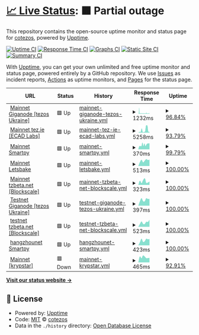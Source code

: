 # [📈 Live Status](https://cotezos.github.io/teznodes): <!--live status--> **🟧 Partial outage**

This repository contains the open-source uptime monitor and status page for [cotezos](https://cotezos.github.io/teznodes), powered by [Upptime](https://github.com/upptime/upptime).

[![Uptime CI](https://github.com/cotezos/teznodes/workflows/Uptime%20CI/badge.svg)](https://github.com/cotezos/teznodes/actions?query=workflow%3A%22Uptime+CI%22)
[![Response Time CI](https://github.com/cotezos/teznodes/workflows/Response%20Time%20CI/badge.svg)](https://github.com/cotezos/teznodes/actions?query=workflow%3A%22Response+Time+CI%22)
[![Graphs CI](https://github.com/cotezos/teznodes/workflows/Graphs%20CI/badge.svg)](https://github.com/cotezos/teznodes/actions?query=workflow%3A%22Graphs+CI%22)
[![Static Site CI](https://github.com/cotezos/teznodes/workflows/Static%20Site%20CI/badge.svg)](https://github.com/cotezos/teznodes/actions?query=workflow%3A%22Static+Site+CI%22)
[![Summary CI](https://github.com/cotezos/teznodes/workflows/Summary%20CI/badge.svg)](https://github.com/cotezos/teznodes/actions?query=workflow%3A%22Summary+CI%22)

With [Upptime](https://upptime.js.org), you can get your own unlimited and free uptime monitor and status page, powered entirely by a GitHub repository. We use [Issues](https://github.com/cotezos/teznodes/issues) as incident reports, [Actions](https://github.com/cotezos/teznodes/actions) as uptime monitors, and [Pages](https://cotezos.github.io/teznodes) for the status page.

<!--start: status pages-->
<!-- This summary is generated by Upptime (https://github.com/upptime/upptime) -->
<!-- Do not edit this manually, your changes will be overwritten -->
<!-- prettier-ignore -->
| URL | Status | History | Response Time | Uptime |
| --- | ------ | ------- | ------------- | ------ |
| <img alt="" src="https://favicons.githubusercontent.com/mainnet-tezos.giganode.io" height="13"> [Mainnet Giganode [tezos Ukraine]](https://mainnet-tezos.giganode.io/chains/main/blocks/head) | 🟩 Up | [mainnet-giganode-tezos-ukraine.yml](https://github.com/cotezos/teznodes/commits/HEAD/history/mainnet-giganode-tezos-ukraine.yml) | <details><summary><img alt="Response time graph" src="./graphs/mainnet-giganode-tezos-ukraine/response-time-week.png" height="20"> 1232ms</summary><br><a href="https://cotezos.github.io/teznodes/history/mainnet-giganode-tezos-ukraine"><img alt="Response time 1894" src="https://img.shields.io/endpoint?url=https%3A%2F%2Fraw.githubusercontent.com%2Fcotezos%2Fteznodes%2FHEAD%2Fapi%2Fmainnet-giganode-tezos-ukraine%2Fresponse-time.json"></a><br><a href="https://cotezos.github.io/teznodes/history/mainnet-giganode-tezos-ukraine"><img alt="24-hour response time 913" src="https://img.shields.io/endpoint?url=https%3A%2F%2Fraw.githubusercontent.com%2Fcotezos%2Fteznodes%2FHEAD%2Fapi%2Fmainnet-giganode-tezos-ukraine%2Fresponse-time-day.json"></a><br><a href="https://cotezos.github.io/teznodes/history/mainnet-giganode-tezos-ukraine"><img alt="7-day response time 1232" src="https://img.shields.io/endpoint?url=https%3A%2F%2Fraw.githubusercontent.com%2Fcotezos%2Fteznodes%2FHEAD%2Fapi%2Fmainnet-giganode-tezos-ukraine%2Fresponse-time-week.json"></a><br><a href="https://cotezos.github.io/teznodes/history/mainnet-giganode-tezos-ukraine"><img alt="30-day response time 1827" src="https://img.shields.io/endpoint?url=https%3A%2F%2Fraw.githubusercontent.com%2Fcotezos%2Fteznodes%2FHEAD%2Fapi%2Fmainnet-giganode-tezos-ukraine%2Fresponse-time-month.json"></a><br><a href="https://cotezos.github.io/teznodes/history/mainnet-giganode-tezos-ukraine"><img alt="1-year response time 1894" src="https://img.shields.io/endpoint?url=https%3A%2F%2Fraw.githubusercontent.com%2Fcotezos%2Fteznodes%2FHEAD%2Fapi%2Fmainnet-giganode-tezos-ukraine%2Fresponse-time-year.json"></a></details> | <details><summary><a href="https://cotezos.github.io/teznodes/history/mainnet-giganode-tezos-ukraine">96.84%</a></summary><a href="https://cotezos.github.io/teznodes/history/mainnet-giganode-tezos-ukraine"><img alt="All-time uptime 98.44%" src="https://img.shields.io/endpoint?url=https%3A%2F%2Fraw.githubusercontent.com%2Fcotezos%2Fteznodes%2FHEAD%2Fapi%2Fmainnet-giganode-tezos-ukraine%2Fuptime.json"></a><br><a href="https://cotezos.github.io/teznodes/history/mainnet-giganode-tezos-ukraine"><img alt="24-hour uptime 93.86%" src="https://img.shields.io/endpoint?url=https%3A%2F%2Fraw.githubusercontent.com%2Fcotezos%2Fteznodes%2FHEAD%2Fapi%2Fmainnet-giganode-tezos-ukraine%2Fuptime-day.json"></a><br><a href="https://cotezos.github.io/teznodes/history/mainnet-giganode-tezos-ukraine"><img alt="7-day uptime 96.84%" src="https://img.shields.io/endpoint?url=https%3A%2F%2Fraw.githubusercontent.com%2Fcotezos%2Fteznodes%2FHEAD%2Fapi%2Fmainnet-giganode-tezos-ukraine%2Fuptime-week.json"></a><br><a href="https://cotezos.github.io/teznodes/history/mainnet-giganode-tezos-ukraine"><img alt="30-day uptime 97.72%" src="https://img.shields.io/endpoint?url=https%3A%2F%2Fraw.githubusercontent.com%2Fcotezos%2Fteznodes%2FHEAD%2Fapi%2Fmainnet-giganode-tezos-ukraine%2Fuptime-month.json"></a><br><a href="https://cotezos.github.io/teznodes/history/mainnet-giganode-tezos-ukraine"><img alt="1-year uptime 98.44%" src="https://img.shields.io/endpoint?url=https%3A%2F%2Fraw.githubusercontent.com%2Fcotezos%2Fteznodes%2FHEAD%2Fapi%2Fmainnet-giganode-tezos-ukraine%2Fuptime-year.json"></a></details>
| <img alt="" src="https://favicons.githubusercontent.com/api.tez.ie" height="13"> [Mainnet tez.ie [ECAD Labs]](https://api.tez.ie/rpc/mainnet/chains/main/blocks/head) | 🟩 Up | [mainnet-tez-ie-ecad-labs.yml](https://github.com/cotezos/teznodes/commits/HEAD/history/mainnet-tez-ie-ecad-labs.yml) | <details><summary><img alt="Response time graph" src="./graphs/mainnet-tez-ie-ecad-labs/response-time-week.png" height="20"> 5258ms</summary><br><a href="https://cotezos.github.io/teznodes/history/mainnet-tez-ie-ecad-labs"><img alt="Response time 1983" src="https://img.shields.io/endpoint?url=https%3A%2F%2Fraw.githubusercontent.com%2Fcotezos%2Fteznodes%2FHEAD%2Fapi%2Fmainnet-tez-ie-ecad-labs%2Fresponse-time.json"></a><br><a href="https://cotezos.github.io/teznodes/history/mainnet-tez-ie-ecad-labs"><img alt="24-hour response time 3953" src="https://img.shields.io/endpoint?url=https%3A%2F%2Fraw.githubusercontent.com%2Fcotezos%2Fteznodes%2FHEAD%2Fapi%2Fmainnet-tez-ie-ecad-labs%2Fresponse-time-day.json"></a><br><a href="https://cotezos.github.io/teznodes/history/mainnet-tez-ie-ecad-labs"><img alt="7-day response time 5258" src="https://img.shields.io/endpoint?url=https%3A%2F%2Fraw.githubusercontent.com%2Fcotezos%2Fteznodes%2FHEAD%2Fapi%2Fmainnet-tez-ie-ecad-labs%2Fresponse-time-week.json"></a><br><a href="https://cotezos.github.io/teznodes/history/mainnet-tez-ie-ecad-labs"><img alt="30-day response time 2298" src="https://img.shields.io/endpoint?url=https%3A%2F%2Fraw.githubusercontent.com%2Fcotezos%2Fteznodes%2FHEAD%2Fapi%2Fmainnet-tez-ie-ecad-labs%2Fresponse-time-month.json"></a><br><a href="https://cotezos.github.io/teznodes/history/mainnet-tez-ie-ecad-labs"><img alt="1-year response time 1983" src="https://img.shields.io/endpoint?url=https%3A%2F%2Fraw.githubusercontent.com%2Fcotezos%2Fteznodes%2FHEAD%2Fapi%2Fmainnet-tez-ie-ecad-labs%2Fresponse-time-year.json"></a></details> | <details><summary><a href="https://cotezos.github.io/teznodes/history/mainnet-tez-ie-ecad-labs">93.79%</a></summary><a href="https://cotezos.github.io/teznodes/history/mainnet-tez-ie-ecad-labs"><img alt="All-time uptime 98.06%" src="https://img.shields.io/endpoint?url=https%3A%2F%2Fraw.githubusercontent.com%2Fcotezos%2Fteznodes%2FHEAD%2Fapi%2Fmainnet-tez-ie-ecad-labs%2Fuptime.json"></a><br><a href="https://cotezos.github.io/teznodes/history/mainnet-tez-ie-ecad-labs"><img alt="24-hour uptime 100.00%" src="https://img.shields.io/endpoint?url=https%3A%2F%2Fraw.githubusercontent.com%2Fcotezos%2Fteznodes%2FHEAD%2Fapi%2Fmainnet-tez-ie-ecad-labs%2Fuptime-day.json"></a><br><a href="https://cotezos.github.io/teznodes/history/mainnet-tez-ie-ecad-labs"><img alt="7-day uptime 93.79%" src="https://img.shields.io/endpoint?url=https%3A%2F%2Fraw.githubusercontent.com%2Fcotezos%2Fteznodes%2FHEAD%2Fapi%2Fmainnet-tez-ie-ecad-labs%2Fuptime-week.json"></a><br><a href="https://cotezos.github.io/teznodes/history/mainnet-tez-ie-ecad-labs"><img alt="30-day uptime 97.87%" src="https://img.shields.io/endpoint?url=https%3A%2F%2Fraw.githubusercontent.com%2Fcotezos%2Fteznodes%2FHEAD%2Fapi%2Fmainnet-tez-ie-ecad-labs%2Fuptime-month.json"></a><br><a href="https://cotezos.github.io/teznodes/history/mainnet-tez-ie-ecad-labs"><img alt="1-year uptime 98.06%" src="https://img.shields.io/endpoint?url=https%3A%2F%2Fraw.githubusercontent.com%2Fcotezos%2Fteznodes%2FHEAD%2Fapi%2Fmainnet-tez-ie-ecad-labs%2Fuptime-year.json"></a></details>
| <img alt="" src="https://favicons.githubusercontent.com/mainnet.smartpy.io" height="13"> [Mainnet Smartpy](https://mainnet.smartpy.io/chains/main/blocks/head/header) | 🟩 Up | [mainnet-smartpy.yml](https://github.com/cotezos/teznodes/commits/HEAD/history/mainnet-smartpy.yml) | <details><summary><img alt="Response time graph" src="./graphs/mainnet-smartpy/response-time-week.png" height="20"> 370ms</summary><br><a href="https://cotezos.github.io/teznodes/history/mainnet-smartpy"><img alt="Response time 749" src="https://img.shields.io/endpoint?url=https%3A%2F%2Fraw.githubusercontent.com%2Fcotezos%2Fteznodes%2FHEAD%2Fapi%2Fmainnet-smartpy%2Fresponse-time.json"></a><br><a href="https://cotezos.github.io/teznodes/history/mainnet-smartpy"><img alt="24-hour response time 246" src="https://img.shields.io/endpoint?url=https%3A%2F%2Fraw.githubusercontent.com%2Fcotezos%2Fteznodes%2FHEAD%2Fapi%2Fmainnet-smartpy%2Fresponse-time-day.json"></a><br><a href="https://cotezos.github.io/teznodes/history/mainnet-smartpy"><img alt="7-day response time 370" src="https://img.shields.io/endpoint?url=https%3A%2F%2Fraw.githubusercontent.com%2Fcotezos%2Fteznodes%2FHEAD%2Fapi%2Fmainnet-smartpy%2Fresponse-time-week.json"></a><br><a href="https://cotezos.github.io/teznodes/history/mainnet-smartpy"><img alt="30-day response time 962" src="https://img.shields.io/endpoint?url=https%3A%2F%2Fraw.githubusercontent.com%2Fcotezos%2Fteznodes%2FHEAD%2Fapi%2Fmainnet-smartpy%2Fresponse-time-month.json"></a><br><a href="https://cotezos.github.io/teznodes/history/mainnet-smartpy"><img alt="1-year response time 749" src="https://img.shields.io/endpoint?url=https%3A%2F%2Fraw.githubusercontent.com%2Fcotezos%2Fteznodes%2FHEAD%2Fapi%2Fmainnet-smartpy%2Fresponse-time-year.json"></a></details> | <details><summary><a href="https://cotezos.github.io/teznodes/history/mainnet-smartpy">99.79%</a></summary><a href="https://cotezos.github.io/teznodes/history/mainnet-smartpy"><img alt="All-time uptime 97.99%" src="https://img.shields.io/endpoint?url=https%3A%2F%2Fraw.githubusercontent.com%2Fcotezos%2Fteznodes%2FHEAD%2Fapi%2Fmainnet-smartpy%2Fuptime.json"></a><br><a href="https://cotezos.github.io/teznodes/history/mainnet-smartpy"><img alt="24-hour uptime 100.00%" src="https://img.shields.io/endpoint?url=https%3A%2F%2Fraw.githubusercontent.com%2Fcotezos%2Fteznodes%2FHEAD%2Fapi%2Fmainnet-smartpy%2Fuptime-day.json"></a><br><a href="https://cotezos.github.io/teznodes/history/mainnet-smartpy"><img alt="7-day uptime 99.79%" src="https://img.shields.io/endpoint?url=https%3A%2F%2Fraw.githubusercontent.com%2Fcotezos%2Fteznodes%2FHEAD%2Fapi%2Fmainnet-smartpy%2Fuptime-week.json"></a><br><a href="https://cotezos.github.io/teznodes/history/mainnet-smartpy"><img alt="30-day uptime 98.11%" src="https://img.shields.io/endpoint?url=https%3A%2F%2Fraw.githubusercontent.com%2Fcotezos%2Fteznodes%2FHEAD%2Fapi%2Fmainnet-smartpy%2Fuptime-month.json"></a><br><a href="https://cotezos.github.io/teznodes/history/mainnet-smartpy"><img alt="1-year uptime 97.99%" src="https://img.shields.io/endpoint?url=https%3A%2F%2Fraw.githubusercontent.com%2Fcotezos%2Fteznodes%2FHEAD%2Fapi%2Fmainnet-smartpy%2Fuptime-year.json"></a></details>
| <img alt="" src="https://favicons.githubusercontent.com/teznode.letzbake.com" height="13"> [Mainnet Letsbake](https://teznode.letzbake.com/chains/main/blocks/head/header) | 🟩 Up | [mainnet-letsbake.yml](https://github.com/cotezos/teznodes/commits/HEAD/history/mainnet-letsbake.yml) | <details><summary><img alt="Response time graph" src="./graphs/mainnet-letsbake/response-time-week.png" height="20"> 513ms</summary><br><a href="https://cotezos.github.io/teznodes/history/mainnet-letsbake"><img alt="Response time 867" src="https://img.shields.io/endpoint?url=https%3A%2F%2Fraw.githubusercontent.com%2Fcotezos%2Fteznodes%2FHEAD%2Fapi%2Fmainnet-letsbake%2Fresponse-time.json"></a><br><a href="https://cotezos.github.io/teznodes/history/mainnet-letsbake"><img alt="24-hour response time 396" src="https://img.shields.io/endpoint?url=https%3A%2F%2Fraw.githubusercontent.com%2Fcotezos%2Fteznodes%2FHEAD%2Fapi%2Fmainnet-letsbake%2Fresponse-time-day.json"></a><br><a href="https://cotezos.github.io/teznodes/history/mainnet-letsbake"><img alt="7-day response time 513" src="https://img.shields.io/endpoint?url=https%3A%2F%2Fraw.githubusercontent.com%2Fcotezos%2Fteznodes%2FHEAD%2Fapi%2Fmainnet-letsbake%2Fresponse-time-week.json"></a><br><a href="https://cotezos.github.io/teznodes/history/mainnet-letsbake"><img alt="30-day response time 908" src="https://img.shields.io/endpoint?url=https%3A%2F%2Fraw.githubusercontent.com%2Fcotezos%2Fteznodes%2FHEAD%2Fapi%2Fmainnet-letsbake%2Fresponse-time-month.json"></a><br><a href="https://cotezos.github.io/teznodes/history/mainnet-letsbake"><img alt="1-year response time 867" src="https://img.shields.io/endpoint?url=https%3A%2F%2Fraw.githubusercontent.com%2Fcotezos%2Fteznodes%2FHEAD%2Fapi%2Fmainnet-letsbake%2Fresponse-time-year.json"></a></details> | <details><summary><a href="https://cotezos.github.io/teznodes/history/mainnet-letsbake">100.00%</a></summary><a href="https://cotezos.github.io/teznodes/history/mainnet-letsbake"><img alt="All-time uptime 99.59%" src="https://img.shields.io/endpoint?url=https%3A%2F%2Fraw.githubusercontent.com%2Fcotezos%2Fteznodes%2FHEAD%2Fapi%2Fmainnet-letsbake%2Fuptime.json"></a><br><a href="https://cotezos.github.io/teznodes/history/mainnet-letsbake"><img alt="24-hour uptime 100.00%" src="https://img.shields.io/endpoint?url=https%3A%2F%2Fraw.githubusercontent.com%2Fcotezos%2Fteznodes%2FHEAD%2Fapi%2Fmainnet-letsbake%2Fuptime-day.json"></a><br><a href="https://cotezos.github.io/teznodes/history/mainnet-letsbake"><img alt="7-day uptime 100.00%" src="https://img.shields.io/endpoint?url=https%3A%2F%2Fraw.githubusercontent.com%2Fcotezos%2Fteznodes%2FHEAD%2Fapi%2Fmainnet-letsbake%2Fuptime-week.json"></a><br><a href="https://cotezos.github.io/teznodes/history/mainnet-letsbake"><img alt="30-day uptime 99.86%" src="https://img.shields.io/endpoint?url=https%3A%2F%2Fraw.githubusercontent.com%2Fcotezos%2Fteznodes%2FHEAD%2Fapi%2Fmainnet-letsbake%2Fuptime-month.json"></a><br><a href="https://cotezos.github.io/teznodes/history/mainnet-letsbake"><img alt="1-year uptime 99.59%" src="https://img.shields.io/endpoint?url=https%3A%2F%2Fraw.githubusercontent.com%2Fcotezos%2Fteznodes%2FHEAD%2Fapi%2Fmainnet-letsbake%2Fuptime-year.json"></a></details>
| <img alt="" src="https://favicons.githubusercontent.com/rpc.tzbeta.net" height="13"> [Mainnet tzbeta.net [Blockscale]](https://rpc.tzbeta.net/chains/main/blocks/head/header) | 🟩 Up | [mainnet-tzbeta-net-blockscale.yml](https://github.com/cotezos/teznodes/commits/HEAD/history/mainnet-tzbeta-net-blockscale.yml) | <details><summary><img alt="Response time graph" src="./graphs/mainnet-tzbeta-net-blockscale/response-time-week.png" height="20"> 323ms</summary><br><a href="https://cotezos.github.io/teznodes/history/mainnet-tzbeta-net-blockscale"><img alt="Response time 527" src="https://img.shields.io/endpoint?url=https%3A%2F%2Fraw.githubusercontent.com%2Fcotezos%2Fteznodes%2FHEAD%2Fapi%2Fmainnet-tzbeta-net-blockscale%2Fresponse-time.json"></a><br><a href="https://cotezos.github.io/teznodes/history/mainnet-tzbeta-net-blockscale"><img alt="24-hour response time 341" src="https://img.shields.io/endpoint?url=https%3A%2F%2Fraw.githubusercontent.com%2Fcotezos%2Fteznodes%2FHEAD%2Fapi%2Fmainnet-tzbeta-net-blockscale%2Fresponse-time-day.json"></a><br><a href="https://cotezos.github.io/teznodes/history/mainnet-tzbeta-net-blockscale"><img alt="7-day response time 323" src="https://img.shields.io/endpoint?url=https%3A%2F%2Fraw.githubusercontent.com%2Fcotezos%2Fteznodes%2FHEAD%2Fapi%2Fmainnet-tzbeta-net-blockscale%2Fresponse-time-week.json"></a><br><a href="https://cotezos.github.io/teznodes/history/mainnet-tzbeta-net-blockscale"><img alt="30-day response time 703" src="https://img.shields.io/endpoint?url=https%3A%2F%2Fraw.githubusercontent.com%2Fcotezos%2Fteznodes%2FHEAD%2Fapi%2Fmainnet-tzbeta-net-blockscale%2Fresponse-time-month.json"></a><br><a href="https://cotezos.github.io/teznodes/history/mainnet-tzbeta-net-blockscale"><img alt="1-year response time 527" src="https://img.shields.io/endpoint?url=https%3A%2F%2Fraw.githubusercontent.com%2Fcotezos%2Fteznodes%2FHEAD%2Fapi%2Fmainnet-tzbeta-net-blockscale%2Fresponse-time-year.json"></a></details> | <details><summary><a href="https://cotezos.github.io/teznodes/history/mainnet-tzbeta-net-blockscale">100.00%</a></summary><a href="https://cotezos.github.io/teznodes/history/mainnet-tzbeta-net-blockscale"><img alt="All-time uptime 99.92%" src="https://img.shields.io/endpoint?url=https%3A%2F%2Fraw.githubusercontent.com%2Fcotezos%2Fteznodes%2FHEAD%2Fapi%2Fmainnet-tzbeta-net-blockscale%2Fuptime.json"></a><br><a href="https://cotezos.github.io/teznodes/history/mainnet-tzbeta-net-blockscale"><img alt="24-hour uptime 100.00%" src="https://img.shields.io/endpoint?url=https%3A%2F%2Fraw.githubusercontent.com%2Fcotezos%2Fteznodes%2FHEAD%2Fapi%2Fmainnet-tzbeta-net-blockscale%2Fuptime-day.json"></a><br><a href="https://cotezos.github.io/teznodes/history/mainnet-tzbeta-net-blockscale"><img alt="7-day uptime 100.00%" src="https://img.shields.io/endpoint?url=https%3A%2F%2Fraw.githubusercontent.com%2Fcotezos%2Fteznodes%2FHEAD%2Fapi%2Fmainnet-tzbeta-net-blockscale%2Fuptime-week.json"></a><br><a href="https://cotezos.github.io/teznodes/history/mainnet-tzbeta-net-blockscale"><img alt="30-day uptime 99.96%" src="https://img.shields.io/endpoint?url=https%3A%2F%2Fraw.githubusercontent.com%2Fcotezos%2Fteznodes%2FHEAD%2Fapi%2Fmainnet-tzbeta-net-blockscale%2Fuptime-month.json"></a><br><a href="https://cotezos.github.io/teznodes/history/mainnet-tzbeta-net-blockscale"><img alt="1-year uptime 99.92%" src="https://img.shields.io/endpoint?url=https%3A%2F%2Fraw.githubusercontent.com%2Fcotezos%2Fteznodes%2FHEAD%2Fapi%2Fmainnet-tzbeta-net-blockscale%2Fuptime-year.json"></a></details>
| <img alt="" src="https://favicons.githubusercontent.com/testnet-tezos.giganode.io" height="13"> [Testnet Giganode [tezos Ukraine]](https://testnet-tezos.giganode.io/chains/main/blocks/head/header) | 🟩 Up | [testnet-giganode-tezos-ukraine.yml](https://github.com/cotezos/teznodes/commits/HEAD/history/testnet-giganode-tezos-ukraine.yml) | <details><summary><img alt="Response time graph" src="./graphs/testnet-giganode-tezos-ukraine/response-time-week.png" height="20"> 397ms</summary><br><a href="https://cotezos.github.io/teznodes/history/testnet-giganode-tezos-ukraine"><img alt="Response time 412" src="https://img.shields.io/endpoint?url=https%3A%2F%2Fraw.githubusercontent.com%2Fcotezos%2Fteznodes%2FHEAD%2Fapi%2Ftestnet-giganode-tezos-ukraine%2Fresponse-time.json"></a><br><a href="https://cotezos.github.io/teznodes/history/testnet-giganode-tezos-ukraine"><img alt="24-hour response time 290" src="https://img.shields.io/endpoint?url=https%3A%2F%2Fraw.githubusercontent.com%2Fcotezos%2Fteznodes%2FHEAD%2Fapi%2Ftestnet-giganode-tezos-ukraine%2Fresponse-time-day.json"></a><br><a href="https://cotezos.github.io/teznodes/history/testnet-giganode-tezos-ukraine"><img alt="7-day response time 397" src="https://img.shields.io/endpoint?url=https%3A%2F%2Fraw.githubusercontent.com%2Fcotezos%2Fteznodes%2FHEAD%2Fapi%2Ftestnet-giganode-tezos-ukraine%2Fresponse-time-week.json"></a><br><a href="https://cotezos.github.io/teznodes/history/testnet-giganode-tezos-ukraine"><img alt="30-day response time 409" src="https://img.shields.io/endpoint?url=https%3A%2F%2Fraw.githubusercontent.com%2Fcotezos%2Fteznodes%2FHEAD%2Fapi%2Ftestnet-giganode-tezos-ukraine%2Fresponse-time-month.json"></a><br><a href="https://cotezos.github.io/teznodes/history/testnet-giganode-tezos-ukraine"><img alt="1-year response time 412" src="https://img.shields.io/endpoint?url=https%3A%2F%2Fraw.githubusercontent.com%2Fcotezos%2Fteznodes%2FHEAD%2Fapi%2Ftestnet-giganode-tezos-ukraine%2Fresponse-time-year.json"></a></details> | <details><summary><a href="https://cotezos.github.io/teznodes/history/testnet-giganode-tezos-ukraine">100.00%</a></summary><a href="https://cotezos.github.io/teznodes/history/testnet-giganode-tezos-ukraine"><img alt="All-time uptime 92.04%" src="https://img.shields.io/endpoint?url=https%3A%2F%2Fraw.githubusercontent.com%2Fcotezos%2Fteznodes%2FHEAD%2Fapi%2Ftestnet-giganode-tezos-ukraine%2Fuptime.json"></a><br><a href="https://cotezos.github.io/teznodes/history/testnet-giganode-tezos-ukraine"><img alt="24-hour uptime 100.00%" src="https://img.shields.io/endpoint?url=https%3A%2F%2Fraw.githubusercontent.com%2Fcotezos%2Fteznodes%2FHEAD%2Fapi%2Ftestnet-giganode-tezos-ukraine%2Fuptime-day.json"></a><br><a href="https://cotezos.github.io/teznodes/history/testnet-giganode-tezos-ukraine"><img alt="7-day uptime 100.00%" src="https://img.shields.io/endpoint?url=https%3A%2F%2Fraw.githubusercontent.com%2Fcotezos%2Fteznodes%2FHEAD%2Fapi%2Ftestnet-giganode-tezos-ukraine%2Fuptime-week.json"></a><br><a href="https://cotezos.github.io/teznodes/history/testnet-giganode-tezos-ukraine"><img alt="30-day uptime 100.00%" src="https://img.shields.io/endpoint?url=https%3A%2F%2Fraw.githubusercontent.com%2Fcotezos%2Fteznodes%2FHEAD%2Fapi%2Ftestnet-giganode-tezos-ukraine%2Fuptime-month.json"></a><br><a href="https://cotezos.github.io/teznodes/history/testnet-giganode-tezos-ukraine"><img alt="1-year uptime 92.04%" src="https://img.shields.io/endpoint?url=https%3A%2F%2Fraw.githubusercontent.com%2Fcotezos%2Fteznodes%2FHEAD%2Fapi%2Ftestnet-giganode-tezos-ukraine%2Fuptime-year.json"></a></details>
| <img alt="" src="https://favicons.githubusercontent.com/rpczero.tzbeta.net" height="13"> [testnet tzbeta.net [Blockscale]](https://rpczero.tzbeta.net/chains/main/blocks/head/header) | 🟩 Up | [testnet-tzbeta-net-blockscale.yml](https://github.com/cotezos/teznodes/commits/HEAD/history/testnet-tzbeta-net-blockscale.yml) | <details><summary><img alt="Response time graph" src="./graphs/testnet-tzbeta-net-blockscale/response-time-week.png" height="20"> 523ms</summary><br><a href="https://cotezos.github.io/teznodes/history/testnet-tzbeta-net-blockscale"><img alt="Response time 2817" src="https://img.shields.io/endpoint?url=https%3A%2F%2Fraw.githubusercontent.com%2Fcotezos%2Fteznodes%2FHEAD%2Fapi%2Ftestnet-tzbeta-net-blockscale%2Fresponse-time.json"></a><br><a href="https://cotezos.github.io/teznodes/history/testnet-tzbeta-net-blockscale"><img alt="24-hour response time 347" src="https://img.shields.io/endpoint?url=https%3A%2F%2Fraw.githubusercontent.com%2Fcotezos%2Fteznodes%2FHEAD%2Fapi%2Ftestnet-tzbeta-net-blockscale%2Fresponse-time-day.json"></a><br><a href="https://cotezos.github.io/teznodes/history/testnet-tzbeta-net-blockscale"><img alt="7-day response time 523" src="https://img.shields.io/endpoint?url=https%3A%2F%2Fraw.githubusercontent.com%2Fcotezos%2Fteznodes%2FHEAD%2Fapi%2Ftestnet-tzbeta-net-blockscale%2Fresponse-time-week.json"></a><br><a href="https://cotezos.github.io/teznodes/history/testnet-tzbeta-net-blockscale"><img alt="30-day response time 2104" src="https://img.shields.io/endpoint?url=https%3A%2F%2Fraw.githubusercontent.com%2Fcotezos%2Fteznodes%2FHEAD%2Fapi%2Ftestnet-tzbeta-net-blockscale%2Fresponse-time-month.json"></a><br><a href="https://cotezos.github.io/teznodes/history/testnet-tzbeta-net-blockscale"><img alt="1-year response time 2817" src="https://img.shields.io/endpoint?url=https%3A%2F%2Fraw.githubusercontent.com%2Fcotezos%2Fteznodes%2FHEAD%2Fapi%2Ftestnet-tzbeta-net-blockscale%2Fresponse-time-year.json"></a></details> | <details><summary><a href="https://cotezos.github.io/teznodes/history/testnet-tzbeta-net-blockscale">100.00%</a></summary><a href="https://cotezos.github.io/teznodes/history/testnet-tzbeta-net-blockscale"><img alt="All-time uptime 92.91%" src="https://img.shields.io/endpoint?url=https%3A%2F%2Fraw.githubusercontent.com%2Fcotezos%2Fteznodes%2FHEAD%2Fapi%2Ftestnet-tzbeta-net-blockscale%2Fuptime.json"></a><br><a href="https://cotezos.github.io/teznodes/history/testnet-tzbeta-net-blockscale"><img alt="24-hour uptime 100.00%" src="https://img.shields.io/endpoint?url=https%3A%2F%2Fraw.githubusercontent.com%2Fcotezos%2Fteznodes%2FHEAD%2Fapi%2Ftestnet-tzbeta-net-blockscale%2Fuptime-day.json"></a><br><a href="https://cotezos.github.io/teznodes/history/testnet-tzbeta-net-blockscale"><img alt="7-day uptime 100.00%" src="https://img.shields.io/endpoint?url=https%3A%2F%2Fraw.githubusercontent.com%2Fcotezos%2Fteznodes%2FHEAD%2Fapi%2Ftestnet-tzbeta-net-blockscale%2Fuptime-week.json"></a><br><a href="https://cotezos.github.io/teznodes/history/testnet-tzbeta-net-blockscale"><img alt="30-day uptime 95.86%" src="https://img.shields.io/endpoint?url=https%3A%2F%2Fraw.githubusercontent.com%2Fcotezos%2Fteznodes%2FHEAD%2Fapi%2Ftestnet-tzbeta-net-blockscale%2Fuptime-month.json"></a><br><a href="https://cotezos.github.io/teznodes/history/testnet-tzbeta-net-blockscale"><img alt="1-year uptime 92.91%" src="https://img.shields.io/endpoint?url=https%3A%2F%2Fraw.githubusercontent.com%2Fcotezos%2Fteznodes%2FHEAD%2Fapi%2Ftestnet-tzbeta-net-blockscale%2Fuptime-year.json"></a></details>
| <img alt="" src="https://favicons.githubusercontent.com/hangzhounet.smartpy.io" height="13"> [hangzhounet Smartpy](https://hangzhounet.smartpy.io/chains/main/blocks/head/header) | 🟩 Up | [hangzhounet-smartpy.yml](https://github.com/cotezos/teznodes/commits/HEAD/history/hangzhounet-smartpy.yml) | <details><summary><img alt="Response time graph" src="./graphs/hangzhounet-smartpy/response-time-week.png" height="20"> 423ms</summary><br><a href="https://cotezos.github.io/teznodes/history/hangzhounet-smartpy"><img alt="Response time 1342" src="https://img.shields.io/endpoint?url=https%3A%2F%2Fraw.githubusercontent.com%2Fcotezos%2Fteznodes%2FHEAD%2Fapi%2Fhangzhounet-smartpy%2Fresponse-time.json"></a><br><a href="https://cotezos.github.io/teznodes/history/hangzhounet-smartpy"><img alt="24-hour response time 339" src="https://img.shields.io/endpoint?url=https%3A%2F%2Fraw.githubusercontent.com%2Fcotezos%2Fteznodes%2FHEAD%2Fapi%2Fhangzhounet-smartpy%2Fresponse-time-day.json"></a><br><a href="https://cotezos.github.io/teznodes/history/hangzhounet-smartpy"><img alt="7-day response time 423" src="https://img.shields.io/endpoint?url=https%3A%2F%2Fraw.githubusercontent.com%2Fcotezos%2Fteznodes%2FHEAD%2Fapi%2Fhangzhounet-smartpy%2Fresponse-time-week.json"></a><br><a href="https://cotezos.github.io/teznodes/history/hangzhounet-smartpy"><img alt="30-day response time 1310" src="https://img.shields.io/endpoint?url=https%3A%2F%2Fraw.githubusercontent.com%2Fcotezos%2Fteznodes%2FHEAD%2Fapi%2Fhangzhounet-smartpy%2Fresponse-time-month.json"></a><br><a href="https://cotezos.github.io/teznodes/history/hangzhounet-smartpy"><img alt="1-year response time 1342" src="https://img.shields.io/endpoint?url=https%3A%2F%2Fraw.githubusercontent.com%2Fcotezos%2Fteznodes%2FHEAD%2Fapi%2Fhangzhounet-smartpy%2Fresponse-time-year.json"></a></details> | <details><summary><a href="https://cotezos.github.io/teznodes/history/hangzhounet-smartpy">100.00%</a></summary><a href="https://cotezos.github.io/teznodes/history/hangzhounet-smartpy"><img alt="All-time uptime 99.54%" src="https://img.shields.io/endpoint?url=https%3A%2F%2Fraw.githubusercontent.com%2Fcotezos%2Fteznodes%2FHEAD%2Fapi%2Fhangzhounet-smartpy%2Fuptime.json"></a><br><a href="https://cotezos.github.io/teznodes/history/hangzhounet-smartpy"><img alt="24-hour uptime 100.00%" src="https://img.shields.io/endpoint?url=https%3A%2F%2Fraw.githubusercontent.com%2Fcotezos%2Fteznodes%2FHEAD%2Fapi%2Fhangzhounet-smartpy%2Fuptime-day.json"></a><br><a href="https://cotezos.github.io/teznodes/history/hangzhounet-smartpy"><img alt="7-day uptime 100.00%" src="https://img.shields.io/endpoint?url=https%3A%2F%2Fraw.githubusercontent.com%2Fcotezos%2Fteznodes%2FHEAD%2Fapi%2Fhangzhounet-smartpy%2Fuptime-week.json"></a><br><a href="https://cotezos.github.io/teznodes/history/hangzhounet-smartpy"><img alt="30-day uptime 99.30%" src="https://img.shields.io/endpoint?url=https%3A%2F%2Fraw.githubusercontent.com%2Fcotezos%2Fteznodes%2FHEAD%2Fapi%2Fhangzhounet-smartpy%2Fuptime-month.json"></a><br><a href="https://cotezos.github.io/teznodes/history/hangzhounet-smartpy"><img alt="1-year uptime 99.54%" src="https://img.shields.io/endpoint?url=https%3A%2F%2Fraw.githubusercontent.com%2Fcotezos%2Fteznodes%2FHEAD%2Fapi%2Fhangzhounet-smartpy%2Fuptime-year.json"></a></details>
| <img alt="" src="https://favicons.githubusercontent.com/tezos-node.kryptstar.com" height="13"> [Mainnet [krypstar]](https://tezos-node.kryptstar.com/chains/main/blocks/head/header) | 🟥 Down | [mainnet-krypstar.yml](https://github.com/cotezos/teznodes/commits/HEAD/history/mainnet-krypstar.yml) | <details><summary><img alt="Response time graph" src="./graphs/mainnet-krypstar/response-time-week.png" height="20"> 465ms</summary><br><a href="https://cotezos.github.io/teznodes/history/mainnet-krypstar"><img alt="Response time 816" src="https://img.shields.io/endpoint?url=https%3A%2F%2Fraw.githubusercontent.com%2Fcotezos%2Fteznodes%2FHEAD%2Fapi%2Fmainnet-krypstar%2Fresponse-time.json"></a><br><a href="https://cotezos.github.io/teznodes/history/mainnet-krypstar"><img alt="24-hour response time 275" src="https://img.shields.io/endpoint?url=https%3A%2F%2Fraw.githubusercontent.com%2Fcotezos%2Fteznodes%2FHEAD%2Fapi%2Fmainnet-krypstar%2Fresponse-time-day.json"></a><br><a href="https://cotezos.github.io/teznodes/history/mainnet-krypstar"><img alt="7-day response time 465" src="https://img.shields.io/endpoint?url=https%3A%2F%2Fraw.githubusercontent.com%2Fcotezos%2Fteznodes%2FHEAD%2Fapi%2Fmainnet-krypstar%2Fresponse-time-week.json"></a><br><a href="https://cotezos.github.io/teznodes/history/mainnet-krypstar"><img alt="30-day response time 816" src="https://img.shields.io/endpoint?url=https%3A%2F%2Fraw.githubusercontent.com%2Fcotezos%2Fteznodes%2FHEAD%2Fapi%2Fmainnet-krypstar%2Fresponse-time-month.json"></a><br><a href="https://cotezos.github.io/teznodes/history/mainnet-krypstar"><img alt="1-year response time 816" src="https://img.shields.io/endpoint?url=https%3A%2F%2Fraw.githubusercontent.com%2Fcotezos%2Fteznodes%2FHEAD%2Fapi%2Fmainnet-krypstar%2Fresponse-time-year.json"></a></details> | <details><summary><a href="https://cotezos.github.io/teznodes/history/mainnet-krypstar">92.91%</a></summary><a href="https://cotezos.github.io/teznodes/history/mainnet-krypstar"><img alt="All-time uptime 97.87%" src="https://img.shields.io/endpoint?url=https%3A%2F%2Fraw.githubusercontent.com%2Fcotezos%2Fteznodes%2FHEAD%2Fapi%2Fmainnet-krypstar%2Fuptime.json"></a><br><a href="https://cotezos.github.io/teznodes/history/mainnet-krypstar"><img alt="24-hour uptime 50.38%" src="https://img.shields.io/endpoint?url=https%3A%2F%2Fraw.githubusercontent.com%2Fcotezos%2Fteznodes%2FHEAD%2Fapi%2Fmainnet-krypstar%2Fuptime-day.json"></a><br><a href="https://cotezos.github.io/teznodes/history/mainnet-krypstar"><img alt="7-day uptime 92.91%" src="https://img.shields.io/endpoint?url=https%3A%2F%2Fraw.githubusercontent.com%2Fcotezos%2Fteznodes%2FHEAD%2Fapi%2Fmainnet-krypstar%2Fuptime-week.json"></a><br><a href="https://cotezos.github.io/teznodes/history/mainnet-krypstar"><img alt="30-day uptime 97.87%" src="https://img.shields.io/endpoint?url=https%3A%2F%2Fraw.githubusercontent.com%2Fcotezos%2Fteznodes%2FHEAD%2Fapi%2Fmainnet-krypstar%2Fuptime-month.json"></a><br><a href="https://cotezos.github.io/teznodes/history/mainnet-krypstar"><img alt="1-year uptime 97.87%" src="https://img.shields.io/endpoint?url=https%3A%2F%2Fraw.githubusercontent.com%2Fcotezos%2Fteznodes%2FHEAD%2Fapi%2Fmainnet-krypstar%2Fuptime-year.json"></a></details>

<!--end: status pages-->

[**Visit our status website →**](https://cotezos.github.io/teznodes)

## 📄 License

- Powered by: [Upptime](https://github.com/upptime/upptime)
- Code: [MIT](./LICENSE) © [cotezos](https://cotezos.github.io/teznodes)
- Data in the `./history` directory: [Open Database License](https://opendatacommons.org/licenses/odbl/1-0/)
